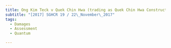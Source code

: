 ```yaml
---
title: Ong Kim Teck v Quek Chin Hwa (trading as Quek Chin Hwa Construction) 
subtitle: "[2017] SGHCR 19 / 22\_November\_2017"
tags:
  - Damages
  - Assessment
  - Quantum

---
```


